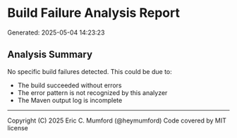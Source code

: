 # Build Failure Analysis Report
Generated: 2025-05-04 14:23:23

## Analysis Summary

No specific build failures detected. This could be due to:

* The build succeeded without errors
* The error pattern is not recognized by this analyzer
* The Maven output log is incomplete


---
Copyright (C) 2025 Eric C. Mumford (@heymumford) Code covered by MIT license
